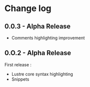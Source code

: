 # Change log

## 0.0.3 - Alpha Release

- Comments highlighting improvement

## 0.O.2 - Alpha Release
First release :
- Lustre core syntax highlighting
- Snippets